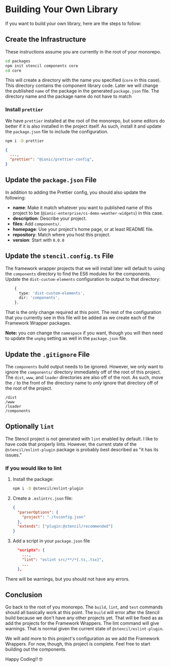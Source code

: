 # Building Your Own Library

If you want to build your own library, here are the steps to follow:

## Create the Infrastructure

These instructions assume you are currently in the root of your monorepo.

```bash
cd packages
npm init stencil components core
cd core
```

This will create a directory with the name you specified (`core` in this case). This directory contains the component library code. Later we will change the published `name` of the package in the generated `package.json` file. The directory name and the package name do not have to match

### Install `prettier`

We have `prettier` installed at the root of the monorepo, but some editors do better if it is also installed in the project itself. As such, install it and update the `package.json` file to include the configuration.

```bash
npm i -D prettier
```

```JSON
{
  ...,
  "prettier": "@ionic/prettier-config",
}
```

## Update the `package.json` File

In addition to adding the Prettier config, you should also update the following:

- **name**: Make it match whatever you want to published name of this project to be (`@ionic-enterprise/cs-demo-weather-widgets`) in this case.
- **description**: Describe your project.
- **files**: Add `components/`.
- **homepage**: Use your project's home page, or at least README file.
- **repository**: Match where you host this project.
- **version**: Start with `0.0.0`

## Update the `stencil.config.ts` File

The framework wrapper projects that we will install later will default to using the `components` directory to find the ES6 modules for the components. Update the `dist-custom-elements` configuration to output to that directory:

```typescript
    {
      type: 'dist-custom-elements',
      dir: 'components',
    },
```

That is the only change required at this point. The rest of the configuration that you currently see in this file will be added as we create each of the Framework Wrapper packages.

**Note:** you _can_ change the `namespace` if you want, though you will then need to update the `unpkg` setting as well in the `package.json` file.

## Update the `.gitignore` File

The `components` build output needs to be ignored. However, we only want to ignore the `components/` directory immediately off of the root of this project. The `dist`, `www`, and `loader` directories are also off of the root. As such, move the `/` to the front of the directory name to _only_ ignore that directory off of the root of the project.

```
/dist
/www
/loader
/components
```

## Optionally `lint`

The Stencil project is not generated with `lint` enabled by default. I like to have code that properly lints. However, the current state of the `@stencil/eslint-plugin` package is probably best described as "it has its issues."

### If you would like to lint

1. Install the package:

   ```bash
   npm i -D @stencil/eslint-plugin
   ```

2. Create a `.eslintrc.json` file:

   ```json
   {
     "parserOptions": {
       "project": "./tsconfig.json"
     },
     "extends": ["plugin:@stencil/recommended"]
   }
   ```

3. Add a script in your `package.json` file

   ```json
     "scripts": {
       ...,
       "lint": "eslint src/**/*{.ts,.tsx}",
       ...
     },
   ```

There will be warnings, but you should not have any errors.

## Conclusion

Go back to the root of you monorepo. The `build`, `lint`, and `test` commands should all basically work at this point. The `build` will error after the Stencil build because we don't have any other projects yet. That will be fixed as as add the projects for the Framework Wrappers. The lint command will give warnings. That is normal given the current state of `@stencil/eslint-plugin`.

We will add more to this project's configuration as we add the Framework Wrappers. For now, though, this project is complete. Feel free to start building out the components.

Happy Coding!! 🤓
